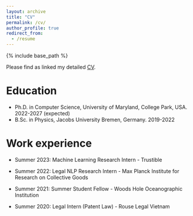 ```yaml
---
layout: archive
title: "CV"
permalink: /cv/
author_profile: true
redirect_from:
  - /resume
---
```


{% include base_path %}

Please find as linked my detailed [CV](https://drive.google.com/drive/folders/1yYDJDFANZy4B9QGnmdLOm8yanC8_G-c7?usp=sharing).

Education
======
* Ph.D. in Computer Science, University of Maryland, College Park, USA. 2022-2027 (expected)
* B.Sc. in Physics, Jacobs University Bremen, Germany. 2019-2022

Work experience
======
* Summer 2023: Machine Learning Research Intern - Trustible

* Summer 2022: Legal NLP Research Intern - Max Planck Institute for Research on Collective Goods

* Summer 2021: Summer Student Fellow - Woods Hole Oceanographic Institution

* Summer 2020: Legal Intern (Patent Law) - Rouse Legal Vietnam


